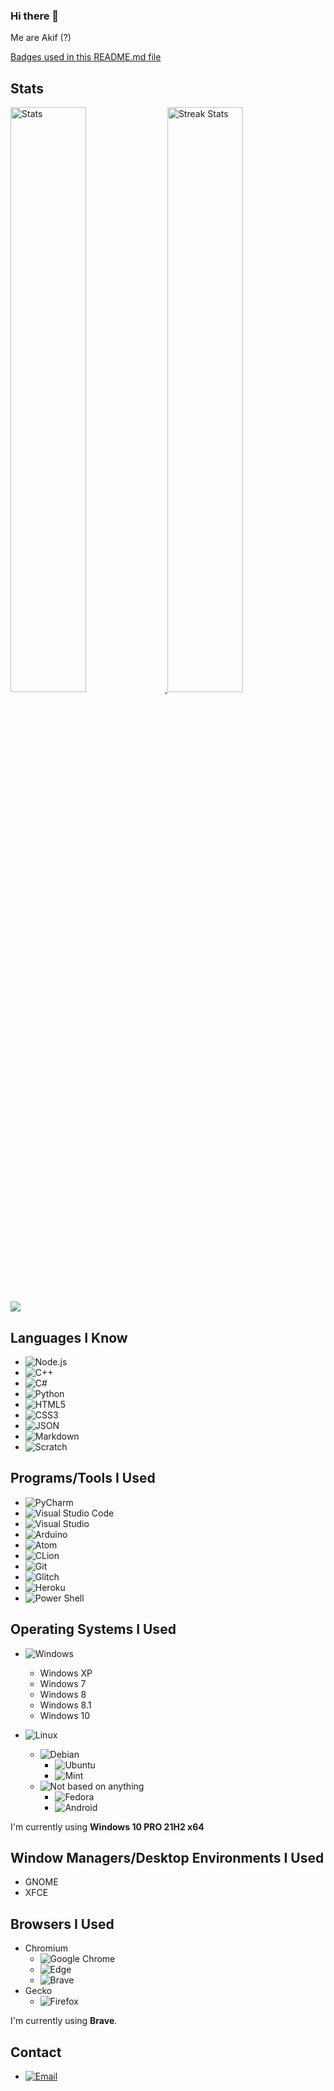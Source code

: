 ### Hi there 👋
Me are Akif (?)

[Badges used in this README.md file](https://github.com/Ileriayo/markdown-badges)

## Stats
<div>
    <a href="https://github.com/anuraghazra/github-readme-stats">
        <img width="49%" alt="Stats" src="https://github-readme-stats.vercel.app/api?username=Akif9748&theme=apprentice&hide_border=true&count_private=true&include_all_commits=true&custom_title=Akif9748's+GitHub+Stats"/>
    </a>
    
  <img width="49%" alt="Streak Stats" src="http://github-readme-streak-stats.herokuapp.com?user=Akif9748&hide_border=true&date_format=M%20j%5B%2C%20Y%5D&background=262626&stroke=616BBC00&sideLabels=BCBCBC&currStreakLabel=BCBCBC&currStreakNum=FFFFFF&sideNums=FFFFFF&dates=5F875F&ring=AF5F5F&fire=AF5F5F"/>
        <img src = "https://github-readme-stats.vercel.app/api/top-langs/?username=Akif9748&langs_count=10&layout=compact&theme=apprentice&hide_border=true" />
    </a>
</div>

## Languages I Know
* ![Node.js](https://img.shields.io/badge/Node.js-43853D?style=for-the-badge&logo=node.js&logoColor=white)
* ![C++](https://img.shields.io/badge/C%2B%2B-00599C?style=for-the-badge&logo=c%2B%2B&logoColor=white)
* ![C#](https://img.shields.io/badge/C%23-239120?style=for-the-badge&logo=c-sharp&logoColor=white)
* ![Python](https://img.shields.io/badge/Python-FFD43B?style=for-the-badge&logo=python&logoColor=darkgreen)
* ![HTML5](https://img.shields.io/badge/HTML5-E34F26?style=for-the-badge&logo=html5&logoColor=white)
* ![CSS3](https://img.shields.io/badge/CSS3-1572B6?style=for-the-badge&logo=css3&logoColor=white)
* ![JSON](https://img.shields.io/badge/json-5E5C5C?style=for-the-badge&logo=json&logoColor=white)
* ![Markdown](https://img.shields.io/badge/Markdown-000000?style=for-the-badge&logo=markdown&logoColor=white)
* ![Scratch](https://img.shields.io/badge/Scratch%20XD-4D97FF?style=for-the-badge&logo=Scratch&logoColor=white)

## Programs/Tools I Used
* ![PyCharm](https://img.shields.io/badge/pycharm-143?style=for-the-badge&logo=pycharm&logoColor=black&color=black&labelColor=green)
* ![Visual Studio Code](https://img.shields.io/badge/Visual%20Studio%20Code-0078d7.svg?style=for-the-badge&logo=visual-studio-code&logoColor=white)
* ![Visual Studio](https://img.shields.io/badge/Visual_Studio-5C2D91?style=for-the-badge&logo=visual%20studio&logoColor=white)
* ![Arduino](https://img.shields.io/badge/Arduino_IDE-00979D?style=for-the-badge&logo=arduino&logoColor=white)
* ![Atom](https://img.shields.io/badge/Atom-66595C?style=for-the-badge&logo=Atom&logoColor=white)
* ![CLion](https://img.shields.io/badge/CLion-000000?style=for-the-badge&logo=clion&logoColor=white)
* ![Git](https://img.shields.io/badge/git-%23F05033.svg?style=for-the-badge&logo=git&logoColor=white)
* ![Glitch](https://img.shields.io/badge/glitch-%233333FF.svg?style=for-the-badge&logo=glitch&logoColor=white)
* ![Heroku](https://img.shields.io/badge/Heroku-430098?style=for-the-badge&logo=heroku&logoColor=white)
* ![Power Shell](https://img.shields.io/badge/Power%20Shell-4D4D4D?style=for-the-badge&logo=windows%20terminal&logoColor=white)

## Operating Systems I Used
* ![Windows](https://img.shields.io/badge/Windows-0078D6?style=for-the-badge&logo=windows&logoColor=white)
  * Windows XP
  * Windows 7
  * Windows 8
  * Windows 8.1
  * Windows 10

* ![Linux](https://img.shields.io/badge/Linux-FCC624?style=for-the-badge&logo=linux&logoColor=black)
  * ![Debian](https://img.shields.io/badge/Debian-A81D33?style=for-the-badge&logo=debian&logoColor=white)
    * ![Ubuntu](https://img.shields.io/badge/Ubuntu-E95420?style=for-the-badge&logo=ubuntu&logoColor=white)
    * ![Mint](https://img.shields.io/badge/Linux_Mint-87CF3E?style=for-the-badge&logo=linux-mint&logoColor=white)
  * ![Not based on anything](https://camroku.xyz/badge/other)
    * ![Fedora](https://img.shields.io/badge/Fedora-294172?style=for-the-badge&logo=fedora&logoColor=white)
    * ![Android](https://camroku.xyz/badge/android)


I'm currently using **Windows 10 PRO 21H2 x64**

## Window Managers/Desktop Environments I Used
* GNOME
* XFCE


## Browsers I Used
* Chromium
  * ![Google Chrome](https://img.shields.io/badge/Google_chrome-4285F4?style=for-the-badge&logo=Google-chrome&logoColor=white)
  * ![Edge](https://img.shields.io/badge/Microsoft_Edge-0078D7?style=for-the-badge&logo=Microsoft-edge&logoColor=white)
  * ![Brave](https://img.shields.io/badge/Brave-FF1B2D?style=for-the-badge&logo=Brave&logoColor=white)
* Gecko
  * ![Firefox](https://img.shields.io/badge/Firefox_Browser-FF7139?style=for-the-badge&logo=Firefox-Browser&logoColor=white)

I'm currently using **Brave**.

## Contact
* [![Email](https://img.shields.io/badge/Gmail-D14836?style=for-the-badge&logo=gmail&logoColor=white)](mailto:akif9748@gmail.com)

